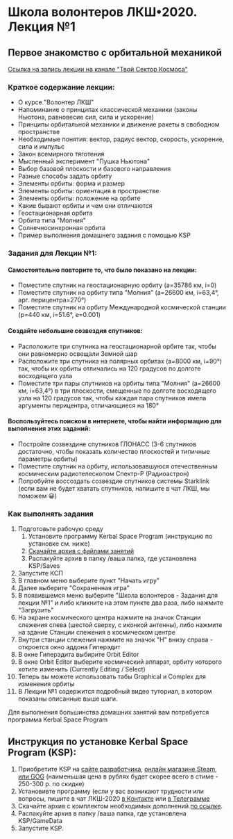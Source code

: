 # Школа волонтеров ЛКШ•2020. Лекция №1
## Первое знакомство с орбитальной механикой

[Ссылка на запись лекции на канале "Твой Сектор Космоса"](https://www.youtube.com/watch?v=mywzwMaQBp8)

### Краткое содержание лекции:
* О курсе "Волонтер ЛКШ"
* Напоминание о принципах классической механики (законы Ньютона, равновесие сил, сила и ускорение)
* Принципы орбитальной механики и движение ракеты в свободном пространстве
* Необходимые понятия: вектор, радиус вектор, скорость, ускорение, сила и импульс
* Закон всемирного тяготения
* Мысленный эксперимент "Пушка Ньютона"
* Выбор базовой плоскости и базового направления
* Разные способы задать орбиту
* Элементы орбиты: форма и размер
* Элементы орбиты: ориентация в пространстве
* Элементы орбиты: положение на орбите
* Какие бывают орбиты и чем они отличаются
* Геостационарная орбита
* Орбита типа "Молния"
* Солнечносинхронная орбита
* Пример выполнения домашнего задания с помощью KSP

### Задания для Лекции №1:

#### Самостоятельно повторите то, что было показано на лекции:
* Поместите спутник на геостационарную орбиту (a=35786 км, i=0)
* Поместите спутник на орбиту типа "Молния" (a=26600 км, i=63,4°, арг. перицентра=270°)
* Поместите спутник на орбиту Международной космической станции (p=440 км, i=51.6°, e=0.001)

#### Создайте небольшие созвездия спутников:
* Расположите три спутника на геостационарной орбите так, чтобы они равномерно освещали Земной шар
* Расположите три спутника на полярных орбитах (a=8000 км, i=90°) так, чтобы их орбиты отличались на 120 градусов по долготе восходящего узла
* Поместите три пары спутников на орбиты типа "Молния" (a=26600 км, i=63,4°) в три плоскости, смещенные по долготе восходящего узла на 120 градусов так,
  чтобы каждая пара спутников имела аргументы перицентра, отличающиеся на 180° 

#### Воспользуйтесь поиском в интернете, чтобы найти информацию для выполнения этих заданий:
* Постройте созвездине спутников ГЛОНАСС (3-6 спутников достаточно, чтобы показать количество плоскостей и типичные параметры орбиты)
* Поместите спутник на орбиту, использовавшуюся отечественным космическим радиотелескопом Спектр-Р (Радиоастрон)
* Попробуйте воссоздать созвездие спутников системы Starklink (если вам не будет хватать спутников, напишите в чат ЛКШ, мы поможем 😀)

### Как выполнять задания

1. Подготовьте рабочую среду
   1. Установите программу Kerbal Space Program (инструкцию по установке см. ниже) 
   2. [Cкачайте архив с файлами занятий](https://github.com/1greywind/space-school-volunteer/raw/master/%D0%9B%D0%B5%D0%BA%D1%86%D0%B8%D1%8F%20%E2%84%961/%D0%B7%D0%B0%D0%B4%D0%B0%D0%BD%D0%B8%D1%8F%20%D0%B4%D0%BB%D1%8F%20%D0%BB%D0%B5%D0%BA%D1%86%D0%B8%D0%B8%20%E2%84%961.zip)
   3. Распакуйте архив в папку /ваша папка, где установлена KSP/Saves
2. Запустите КСП
3. В главном меню выберите пункт "Начать игру"
4. Далее выберите "Сохраненная игра"
5. В появившемся меню выберите "Школа волонтеров - Задания для лекции №1" и либо кликните на этом пункте два раза, либо нажмите "Загрузить"
6. На экране космического центра нажмите на значок Станции слежения слева (шестой сверху, с иконкой антенны),
   либо нажмите на здание Станции слежения в космическом центре
7. Внутри станции слежения нажмите на значок "H" внизу справа - откроется окно аддона Гиперэдит
8. В окне Гиперэдита выбирите Orbit Editor
9. В окне Orbit Editor выберите космический аппарат, орбиту которого хотите изменить (Currently Editing / Select)
10. Теперь вы можете использовать табы Graphical и Complex для изменения орбиты
11. В Лекции №1 содержится подробный видео туториал, в котором показаны описанные выше шаги.


Для выполнения большинства домашних занятий вам потребуется программа Kerbal Space Program

## Инструкция по установке Kerbal Space Program (KSP):
1. Приобретите KSP на
    [сайте разработчика](https://www.kerbalspaceprogram.com/store/),
    [онлайн магазине Steam](https://store.steampowered.com/app/220200/Kerbal_Space_Program/),
    [или GOG](https://www.gog.com/game/kerbal_space_program)
    (наименьшая цена в рублях будет скорее всего в стиме - 250-300 р. по скидке)
2. Установивте программу (если у вас возникают трудности или вопросы,
   пишите в чат ЛКШ-2020 [в Контакте](https://vk.me/join/AJQ1d_3CuBfywdM9wDb9kgNs)
   или [в Телеграмме](https://t.me/space_school_chat)
3. Скачайте архив с комплектом необходимых дополнений [по ссылке](http://spaceprogram.ru/GameData-LKSH-2020-volunteer-modpack.zip).
4. Распакуйте архив в папку /ваша папка, где установлена KSP/GameData
5. Запустите KSP.


